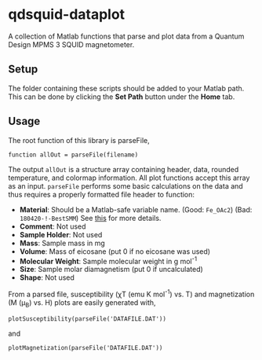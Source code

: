# qdsquid-dataplot
A collection of Matlab functions that parse and plot data from a Quantum Design MPMS 3 SQUID magnetometer.

## Setup
The folder containing these scripts should be added to your Matlab path. This can be done by clicking the **Set Path** button under the **Home** tab.

## Usage
The root function of this library is parseFile, 
```
function allOut = parseFile(filename)
```
The output `allOut` is a structure array containing header, data, rounded temperature, and colormap information. All plot functions accept this array as an input. `parseFile` performs some basic calculations on the data and thus requires a properly formatted file header to function:

* **Material**: Should be a Matlab-safe variable name. (Good: `Fe_OAc2`) (Bad: `180420-!-BestSMM`) 
See [this](https://www.mathworks.com/help/matlab/matlab_prog/variable-names.html) for more details.
* **Comment**: Not used
* **Sample Holder**: Not used
* **Mass**: Sample mass in mg
* **Volume**: Mass of eicosane (put 0 if no eicosane was used)
* **Molecular Weight**: Sample molecular weight in g mol<sup>-1</sup>
* **Size**: Sample molar diamagnetism (put 0 if uncalculated)
* **Shape**: Not used

From a parsed file, susceptibility (χT (emu K mol<sup>-1</sup>) vs. T) and magnetization (M (μ<sub>B</sub>) vs. H) plots are easily generated with,

```
plotSusceptibility(parseFile('DATAFILE.DAT'))
```
and
```
plotMagnetization(parseFile('DATAFILE.DAT'))
```
